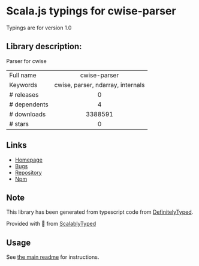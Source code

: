 
# Scala.js typings for cwise-parser

Typings are for version 1.0

## Library description:
Parser for cwise

|                    |                 |
| ------------------ | :-------------: |
| Full name          | cwise-parser |
| Keywords           | cwise, parser, ndarray, internals |
| # releases         | 0 |
| # dependents       | 4 |
| # downloads        | 3388591 |
| # stars            | 0 |

## Links
- [Homepage](https://github.com/scijs/cwise-parser#readme)
- [Bugs](https://github.com/scijs/cwise-parser/issues)
- [Repository](https://github.com/scijs/cwise-parser)
- [Npm](https://www.npmjs.com/package/cwise-parser)
    


## Note
This library has been generated from typescript code from [DefinitelyTyped](https://definitelytyped.org).

Provided with :purple_heart: from [ScalablyTyped](https://github.com/oyvindberg/ScalablyTyped)

## Usage
See [the main readme](../../readme.md) for instructions.


